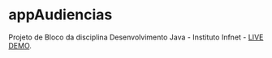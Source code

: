 # appAudiencias
Projeto de Bloco da disciplina Desenvolvimento Java - Instituto Infnet - [LIVE DEMO](https://app-audiencias.herokuapp.com/).
